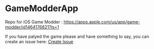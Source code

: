 # GameModderApp
Repo for iOS Game Modder : https://apps.apple.com/us/app/game-modder/id1464176821?ls=1

If you have palyed the game please and have something to say, you can create an issue here: [Create Issue](https://github.com/gamemodder/GameModderApp/issues)
